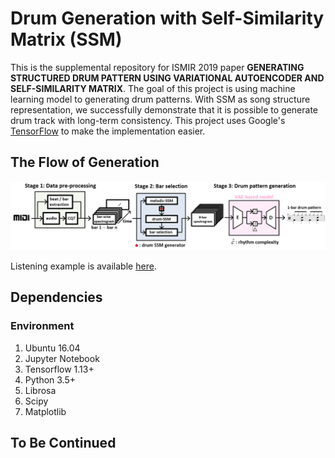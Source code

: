 Drum Generation with Self-Similarity Matrix (SSM)
==================

This is the supplemental repository for ISMIR 2019 paper **GENERATING STRUCTURED DRUM PATTERN USING VARIATIONAL AUTOENCODER AND SELF-SIMILARITY MATRIX**. The goal of this project is using machine learning model to generating drum patterns.
With SSM as song structure representation, we successfully demonstrate that it is possible to generate drum track with long-term consistency. This project uses Google's [TensorFlow](https://www.tensorflow.org/ "link") to make the implementation easier.

## The Flow of Generation
![Generation Flow](misc/generation_flow.png "Generation Flow")

Listening example is available [here](https://sma1033.github.io/drum_generation_with_ssm/ "link").


## Dependencies
### Environment
1. Ubuntu 16.04
2. Jupyter Notebook
3. Tensorflow 1.13+
4. Python 3.5+  
5. Librosa
6. Scipy
7. Matplotlib

## To Be Continued